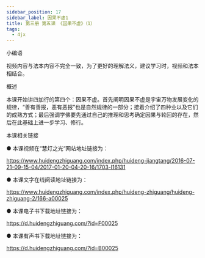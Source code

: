 ```yaml
---
sidebar_position: 17
sidebar_label: 因果不虚1
title: 第三册 第五课 《因果不虚》（1）
tags:
  - 4jx
---
```

  小编语 

视频内容与法本内容不完全一致，为了更好的理解法义，建议学习时，视频和法本相结合。

概述


本课开始讲四加行的第四个：因果不虚。首先阐明因果不虚是宇宙万物发展变化的规律，“善有善报，恶有恶报”也是自然规律的一部分；接着介绍了四种业以及它们的成熟方式；最后强调学佛要先通过自己的推理和思考确定因果与轮回的存在，然后在此基础上进一步学习、修行。







 本课相关链接 

●  本课视频在“慧灯之光“网站地址链接为：

https://www.huidengzhiguang.com/index.php/huideng-jiangtang/2016-07-21-09-15-04/2017-01-20-04-20-16/1703-l16131



●  本课文字在线阅读地址链接为：

https://www.huidengzhiguang.com/index.php/huideng-zhiguang/huideng-zhiguang-2/166-a00025



●  本课电子书下载地址链接为：

https://d.huidengzhiguang.com/?id=F00025



●  本课有声书下载地址链接为：

https://d.huidengzhiguang.com/?id=B00025